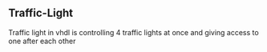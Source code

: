 ## Traffic-Light ##
Traffic light in vhdl is controlling 4 traffic lights at once and giving access to one after each other
